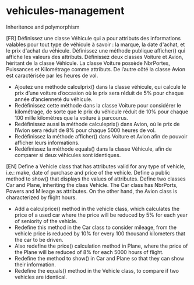 # vehicules-management
Inheritence and polymorphism

[FR]
Définissez une classe Véhicule qui a pour attributs des informations valables pour tout type de 
véhicule à savoir : la marque, la date d'achat, et le prix d'achat du véhicule. 
Définissez une méthode publique afficher() qui affiche Ies valeurs des attributs. 
Définissez deux classes Voiture et Avion, héritant de Ia classe Véhicule. 
La classe Voiture possède NbrPortes, Puissances et Kilométrage comme attributs. 
De l’autre côté la classe Avion est caractérisée par les heures de vol. 
- Ajoutez une méthode calculprix() dans la classe véhicule, qui calcule le prix d’une 
voiture d’occasion où le prix sera réduit de 5% pour chaque année d’ancienneté du 
véhicule. 
- Redéfinissez cette méthode dans la classe Voiture pour considérer le kilométrage, de 
sorte que le prix du véhicule réduit de 10% pour chaque 100 mille kilomètres que la 
voiture à parcourus. 
- Redéfinissez aussi la méthode calculeprix() dans Avion, où le prix de l’Avion sera réduit 
de 8% pour chaque 5000 heures de vol. 
- Redéfinissez la méthode afficher() dans Voiture et Avion afin de pouvoir afficher leurs 
informations. 
- Redéfinissez la méthode equals() dans la classe Véhicule, afin de comparer si deux 
véhicules sont identiques.

 [EN]
Define a Vehicle class that has attributes valid for any type of 
vehicle, i.e.: make, date of purchase and price of the vehicle. 
Define a public method to show() that displays the values of attributes. 
Define two classes Car and Plane, inheriting the class Vehicle. 
The Car class has NbrPorts, Powers and Mileage as attributes. 
On the other hand, the Avion class is characterized by flight hours. 
- Add a calculprice() method in the vehicle class, which calculates the price of a 
used car where the price will be reduced by 5% for each year of seniority of the 
vehicle. 
- Redefine this method in the Car class to consider mileage, from 
the vehicle price is reduced by 10% for every 100 thousand kilometers that the 
car to be driven. 
- Also redefine the price() calculation method in Plane, where the price of the Plane will be reduced 
of 8% for each 5000 hours of flight. 
- Redefine the method to show() in Car and Plane so that they can show their 
information. 
- Redefine the equals() method in the Vehicle class, to compare if two 
vehicles are identical. 
